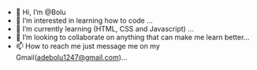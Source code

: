 - 👋 Hi, I’m @Bolu
- 👀 I’m interested in learning how to code ...
- 🌱 I’m currently learning (HTML, CSS and Javascript) ...
- 💞️ I’m looking to collaborate on anything that can make me learn better...
- 📫 How to reach me just message me on my Gmail(adebolu1247@gmail.com)...

<!---
I don't really know much about GitHub tho
--->
